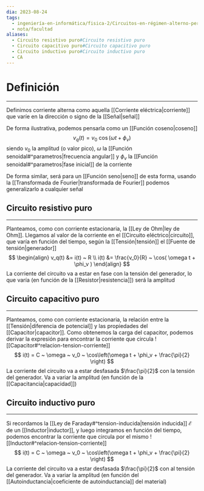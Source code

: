 ```yaml
---
dia: 2023-08-24
tags:
  - ingeniería-en-informática/fisica-2/Circuitos-en-régimen-alterno-permanente
  - nota/facultad
aliases:
  - Circuito resistivo puro#Circuito resistivo puro
  - Circuito capacitivo puro#Circuito capacitivo puro
  - Circuito inductivo puro#Circuito inductivo puro
  - CA
---
```

# Definición
---
Definimos corriente alterna como aquella [[Corriente eléctrica|corriente]] que varíe en la dirección o signo de la [[Señal|señal]] 

De forma ilustrativa, podemos pensarla como un [[Función coseno|coseno]] $$ v_q(t) = v_0 ~ \cos( \omega t + \phi_v ) $$ siendo $v_0$ la amplitud (o valor pico), $\omega$ la [[Función senoidal#^parametros|frecuencia angular]] y $\phi_v$ la [[Función senoidal#^parametros|fase inicial]] de la corriente

De forma similar, será para un [[Función seno|seno]] de esta forma, usando la [[Transformada de Fourier|transformada de Fourier]] podemos generalizarlo a cualquier señal

## Circuito resistivo puro
---
Planteamos, como con corriente estacionaria, la [[Ley de Ohm|ley de Ohm]]. Llegamos al valor de la corriente en el [[Circuito eléctrico|circuito]], que varía en función del tiempo, según la [[Tensión|tensión]] el [[Fuente de tensión|generador]] $$ \begin{align} 
    v_q(t) &= i(t) ~ R \\
    i(t) &= \frac{v_0}{R} ~ \cos( \omega t + \phi_v )
\end{align} $$
La corriente del circuito va a estar en fase con la tensión del generador, lo que varía (en función de la [[Resistor|resistencia]]) será la amplitud

## Circuito capacitivo puro
---
Planteamos, como con corriente estacionaria, la relación entre la [[Tensión|diferencia de potencial]] y las propiedades del [[Capacitor|capacitor]]. Como obtenemos la carga del capacitor, podemos derivar la expresión para encontrar la corriente que circula ![[Capacitor#^relacion-tension-corriente]]
$$ i(t) = C ~ \omega ~ v_0 ~ \cos\left(\omega t + \phi_v + \frac{\pi}{2} \right) $$
La corriente del circuito va a estar desfasada $\frac{\pi}{2}$ con la tensión del generador. Va a variar la amplitud (en función de la [[Capacitancia|capacidad]])

## Circuito inductivo puro
---
Si recordamos la [[Ley de Faraday#^tension-inducida|tensión inducida]] $\mathcal{E}$ de un [[Inductor|inductor]], y luego integramos en función del tiempo, podemos encontrar la corriente que circula por el mismo ![[Inductor#^relacion-tension-corriente]]
$$ i(t) = C ~ \omega ~ v_0 ~ \cos\left(\omega t + \phi_v + \frac{\pi}{2} \right) $$
La corriente del circuito va a estar desfasada $\frac{\pi}{2}$ con al tensión del generador. Va a variar la amplitud (en función del [[Autoinductancia|coeficiente de autoinductancia]] del material)